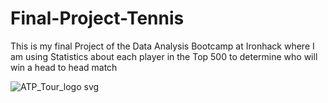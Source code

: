 # Final-Project-Tennis
This is my final Project of the Data Analysis Bootcamp at Ironhack where I am using Statistics about each player in the Top 500 to determine who will win a head to head match


![ATP_Tour_logo svg](https://github.com/ricardobravo98/Final-Project-Tennis/assets/123763158/71651fdf-93e6-4ea5-b731-ad0f87ca87de)
